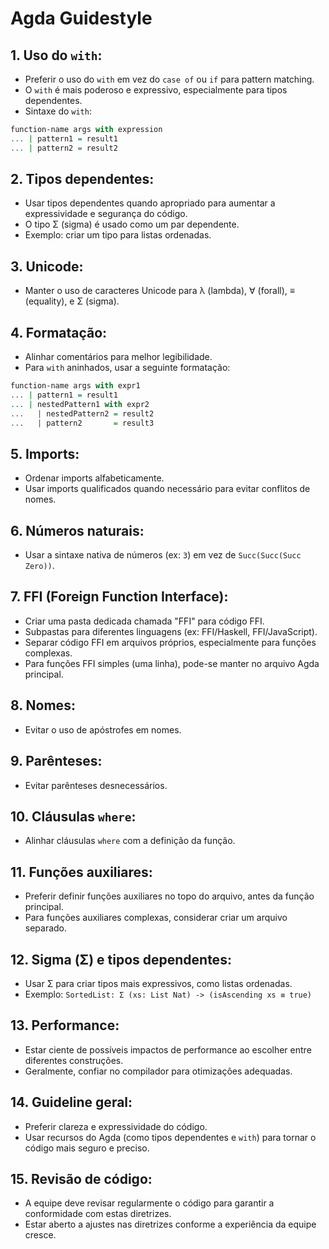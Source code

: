 # Agda Guidestyle

## 1. Uso do `with`:

- Preferir o uso do `with` em vez do `case of` ou `if` para pattern matching.
- O `with` é mais poderoso e expressivo, especialmente para tipos dependentes.
- Sintaxe do `with`:

```agda
function-name args with expression
... | pattern1 = result1
... | pattern2 = result2
```

## 2. Tipos dependentes:

- Usar tipos dependentes quando apropriado para aumentar a expressividade e segurança do código.
- O tipo Σ (sigma) é usado como um par dependente.
- Exemplo: criar um tipo para listas ordenadas.

## 3. Unicode:

- Manter o uso de caracteres Unicode para λ (lambda), ∀ (forall), ≡ (equality), e Σ (sigma).

## 4. Formatação:

- Alinhar comentários para melhor legibilidade.
- Para `with` aninhados, usar a seguinte formatação:

```agda
function-name args with expr1
... | pattern1 = result1
... | nestedPattern1 with expr2
...   | nestedPattern2 = result2
...   | pattern2       = result3
```

## 5. Imports:

- Ordenar imports alfabeticamente.
- Usar imports qualificados quando necessário para evitar conflitos de nomes.

## 6. Números naturais:

- Usar a sintaxe nativa de números (ex: `3`) em vez de `Succ(Succ(Succ Zero))`.

## 7. FFI (Foreign Function Interface):

- Criar uma pasta dedicada chamada "FFI" para código FFI.
- Subpastas para diferentes linguagens (ex: FFI/Haskell, FFI/JavaScript).
- Separar código FFI em arquivos próprios, especialmente para funções complexas.
- Para funções FFI simples (uma linha), pode-se manter no arquivo Agda principal.

## 8. Nomes:

- Evitar o uso de apóstrofes em nomes.

## 9. Parênteses:

- Evitar parênteses desnecessários.

## 10. Cláusulas `where`:

- Alinhar cláusulas `where` com a definição da função.

## 11. Funções auxiliares:

- Preferir definir funções auxiliares no topo do arquivo, antes da função principal.
- Para funções auxiliares complexas, considerar criar um arquivo separado.

## 12. Sigma (Σ) e tipos dependentes:

- Usar Σ para criar tipos mais expressivos, como listas ordenadas.
- Exemplo: `SortedList: Σ (xs: List Nat) -> (isAscending xs ≡ true)`

## 13. Performance:

- Estar ciente de possíveis impactos de performance ao escolher entre diferentes construções.
- Geralmente, confiar no compilador para otimizações adequadas.

## 14. Guideline geral:

- Preferir clareza e expressividade do código.
- Usar recursos do Agda (como tipos dependentes e `with`) para tornar o código mais seguro e preciso.

## 15. Revisão de código:

- A equipe deve revisar regularmente o código para garantir a conformidade com estas diretrizes.
- Estar aberto a ajustes nas diretrizes conforme a experiência da equipe cresce.
